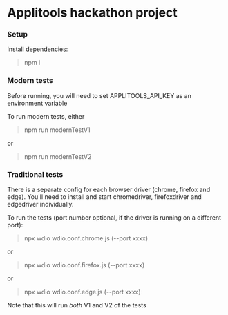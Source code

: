 # Applitools hackathon project


### Setup
Install dependencies:
> npm i

### Modern tests
Before running, you will need to set APPLITOOLS_API_KEY as an environment variable

To run modern tests, either
> npm run modernTestV1

or

> npm run modernTestV2

### Traditional tests
There is a separate config for each browser driver (chrome, firefox and edge).
You'll need to install and start chromedriver, firefoxdriver and edgedriver individually.

To run the tests (port number optional, if the driver is running on a different port):
> npx wdio wdio.conf.chrome.js (--port xxxx)

or

> npx wdio wdio.conf.firefox.js (--port xxxx)

or

> npx wdio wdio.conf.edge.js (--port xxxx)

Note that this will run _both_ V1 and V2 of the tests
